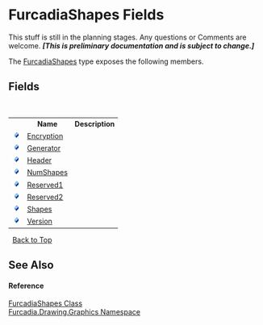# FurcadiaShapes Fields
This stuff is still in the planning stages. Any questions or Comments are welcome. _**\[This is preliminary documentation and is subject to change.\]**_

The <a href="T_Furcadia_Drawing_Graphics_FurcadiaShapes">FurcadiaShapes</a> type exposes the following members.


## Fields
&nbsp;<table><tr><th></th><th>Name</th><th>Description</th></tr><tr><td>![Public field](media/pubfield.gif "Public field")</td><td><a href="F_Furcadia_Drawing_Graphics_FurcadiaShapes_Encryption">Encryption</a></td><td /></tr><tr><td>![Public field](media/pubfield.gif "Public field")</td><td><a href="F_Furcadia_Drawing_Graphics_FurcadiaShapes_Generator">Generator</a></td><td /></tr><tr><td>![Public field](media/pubfield.gif "Public field")</td><td><a href="F_Furcadia_Drawing_Graphics_FurcadiaShapes_Header">Header</a></td><td /></tr><tr><td>![Public field](media/pubfield.gif "Public field")</td><td><a href="F_Furcadia_Drawing_Graphics_FurcadiaShapes_NumShapes">NumShapes</a></td><td /></tr><tr><td>![Public field](media/pubfield.gif "Public field")</td><td><a href="F_Furcadia_Drawing_Graphics_FurcadiaShapes_Reserved1">Reserved1</a></td><td /></tr><tr><td>![Public field](media/pubfield.gif "Public field")</td><td><a href="F_Furcadia_Drawing_Graphics_FurcadiaShapes_Reserved2">Reserved2</a></td><td /></tr><tr><td>![Public field](media/pubfield.gif "Public field")</td><td><a href="F_Furcadia_Drawing_Graphics_FurcadiaShapes_Shapes">Shapes</a></td><td /></tr><tr><td>![Public field](media/pubfield.gif "Public field")</td><td><a href="F_Furcadia_Drawing_Graphics_FurcadiaShapes_Version">Version</a></td><td /></tr></table>&nbsp;
<a href="#furcadiashapes-fields">Back to Top</a>

## See Also


#### Reference
<a href="T_Furcadia_Drawing_Graphics_FurcadiaShapes">FurcadiaShapes Class</a><br /><a href="N_Furcadia_Drawing_Graphics">Furcadia.Drawing.Graphics Namespace</a><br />